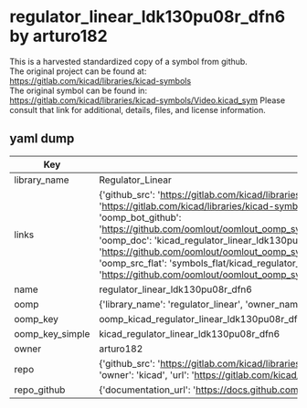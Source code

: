 # regulator_linear_ldk130pu08r_dfn6 by arturo182  
This is a harvested standardized copy of a symbol from github.  
The original project can be found at:  
https://gitlab.com/kicad/libraries/kicad-symbols  
The original symbol can be found in:
https://gitlab.com/kicad/libraries/kicad-symbols/Video.kicad_sym
Please consult that link for additional, details, files, and license information.  
## yaml dump  
| Key | Value |  
| --- | --- |  
| library_name | Regulator_Linear |  
| links | {'github_src': 'https://gitlab.com/kicad/libraries/kicad-symbols/Video.kicad_sym', 'github_src_repo': 'https://gitlab.com/kicad/libraries/kicad-symbols', 'oomp_bot': 'kicad_regulator_linear_ldk130pu08r_dfn6/working', 'oomp_bot_github': 'https://github.com/oomlout/oomlout_oomp_symbol_bot/tree/main/kicad_regulator_linear_ldk130pu08r_dfn6/working', 'oomp_doc': 'kicad_regulator_linear_ldk130pu08r_dfn6/working', 'oomp_doc_github': 'https://github.com/oomlout/oomlout_oomp_symbol_doc/tree/main/kicad_regulator_linear_ldk130pu08r_dfn6/working', 'oomp_src_flat': 'symbols_flat/kicad_regulator_linear_ldk130pu08r_dfn6/working', 'oomp_src_flat_github': 'https://github.com/oomlout/oomlout_oomp_symbol_src/tree/main/kicad_regulator_linear_ldk130pu08r_dfn6/working'} |  
| name | regulator_linear_ldk130pu08r_dfn6 |  
| oomp | {'library_name': 'regulator_linear', 'owner_name': 'kicad', 'symbol_name': 'regulator_linear_ldk130pu08r_dfn6'} |  
| oomp_key | oomp_kicad_regulator_linear_ldk130pu08r_dfn6 |  
| oomp_key_simple | kicad_regulator_linear_ldk130pu08r_dfn6 |  
| owner | arturo182 |  
| repo | {'github_src': 'https://gitlab.com/kicad/libraries/kicad-symbols/Video.kicad_sym', 'name': 'libraries/kicad-symbols', 'owner': 'kicad', 'url': 'https://gitlab.com/kicad/libraries/kicad-symbols'} |  
| repo_github | {'documentation_url': 'https://docs.github.com/rest/repos/repos#get-a-repository', 'message': 'Not Found'} |  

